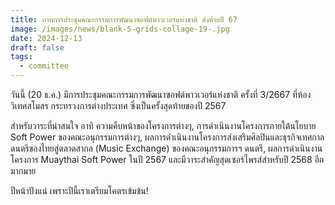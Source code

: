 ```yaml
---
title: ภาพการประชุมคณะกรรมการพัฒนาซอฟต์พาวเวอร์แห่งชาติ ส่งท้ายปี 67
image: /images/news/blank-5-grids-collage-19-.jpg
date: 2024-12-13
draft: false
tags:
  - committee
---
```

วันนี้ (20 ธ.ค.) มีการประชุมคณะกรรมการพัฒนาซอฟต์พาวเวอร์แห่งชาติ ครั้งที่ 3/2667 ที่ห้องวิเทศสโมสร กระทรวงการต่างประเทศ ซึ่งเป็นครั้งสุดท้ายของปี 2567



สำหรับวาระที่น่าสนใจ อาทิ ความคืบหน้าของโครงการต่างๆ, การดำเนินงานโครงการภายใต้นโยบาย Soft Power ของคณะอนุกรรมการต่างๆ, ผลการดำเนินงานโครงการส่งเสริมศิลปินและธุรกิจเทศกาลดนตรีของไทยสู่ตลาดสากล (Music Exchange) ของคณะอนุกรรมการฯ ดนตรี, ผลการดำเนินงานโครงการ Muaythai Soft Power ในปี 2567 และมีวาระสำคัญสุดเซอร์ไพรส์สำหรับปี 2568 อีกมากมาย 



ปีหน้าปังแน่ เพราะปีนี้เราเตรียมโคตรเข้มข้น!
